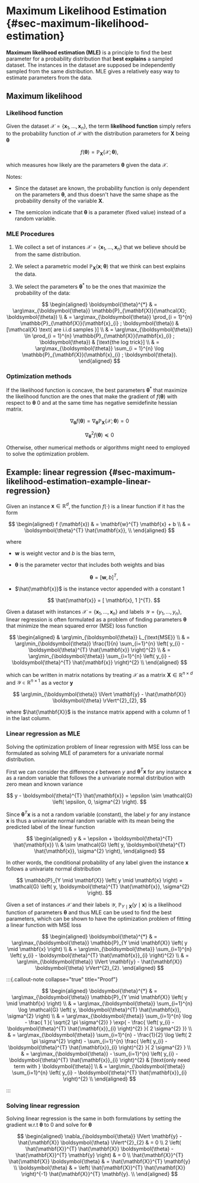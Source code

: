# Maximum Likelihood Estimation {#sec-maximum-likelihood-estimation}

**Maximum likelihood estimation (MLE)** is a principle to find the best parameter for a probability distribution that **best explains** a sampled dataset. 
The instances in the dataset are supposed be independently sampled from the same distribution. 
MLE gives a relatively easy way to estimate parameters from the data.

## Maximum likelihood

### Likelihood function

Given the dataset $\mathcal{X} = \{ \mathbf{x}_{1}, \dots, \mathbf{x}_{n} \}$, the term **likelihood function** simply refers to the probability function of $\mathcal{X}$ with the distribution parameters for $\mathbf{X}$ being $\boldsymbol{\theta}$

$$ 
f(\boldsymbol{\theta}) = \mathbb{P}_{\mathbf{X}}(\mathcal{X} ; \boldsymbol{\theta}), 
$$

which measures how likely are the parameters $\boldsymbol{\theta}$ given the data $\mathcal{X}$.

Notes:

- Since the dataset are known, the probability function is only dependent on the parameters $\boldsymbol{\theta}$, and thus doesn't have the same shape as the probability density of the variable $\mathbf{X}$. 

- The semicolon indicate that $\boldsymbol{\theta}$ is a parameter (fixed value) instead of a random variable.

### MLE Procedures 

1. We collect a set of instances $\mathcal{X} = \{ \mathbf{x}_{1}, \dots, \mathbf{x}_{n} \}$ that we believe should be from the same distribution. 

1. We select a parametric model $\mathbb{P}_{\mathbf{X}}(\mathbf{x} ; \boldsymbol{\theta})$ that we think can best explains the data.

1. We select the parameters $\boldsymbol{\theta}^{*}$ to be the ones that maximize the probability of the data: 

$$ 
\begin{aligned}
\boldsymbol{\theta}^{*} 
& = \arg\max_{\boldsymbol{\theta}} \mathbb{P}_{\mathbf{X}}(\mathcal{X}; \boldsymbol{\theta}) 
\\
& = \arg\max_{\boldsymbol{\theta}} \prod_{i = 1}^{n} \mathbb{P}_{\mathbf{X}}(\mathbf{x}_{i} ; \boldsymbol{\theta}) & [\mathcal{X} \text{ are i.i.d samples }] 
\\
& = \arg\max_{\boldsymbol{\theta}} \ln \prod_{i = 1}^{n} \mathbb{P}_{\mathbf{X}}(\mathbf{x}_{i} ; \boldsymbol{\theta}) & [\text{the log trick}] 
\\
& = \arg\max_{\boldsymbol{\theta}} \sum_{i = 1}^{n} \log \mathbb{P}_{\mathbf{X}}(\mathbf{x}_{i} ; \boldsymbol{\theta}).
\end{aligned}
$$

### Optimization methods

If the likelihood function is concave, the best parameters $\boldsymbol{\theta}^{*}$ that maximize the likelihood function are the ones that make the gradient of $f(\boldsymbol{\theta})$ with respect to $\boldsymbol{\theta}$ $0$ and at the same time has negative semidefinite hessian matrix.  

$$ 
\nabla_{\boldsymbol{\theta}} f(\boldsymbol{\theta}) = \nabla_{\boldsymbol{\theta}} \mathbb{P}_{\mathbf{X}}(\mathcal{X} ; \boldsymbol{\theta}) = 0 
$$

$$ 
\nabla_{\boldsymbol{\theta}}^{2} f(\boldsymbol{\theta}) \preceq 0 
$$

Otherwise, other numerical methods or algorithms might need to employed to solve the optimization problem. 

## Example: linear regression {#sec-maximum-likelihood-estimation-example-linear-regression}

Given an instance $\mathbf{x} \in \mathbb{R}^{d}$, the function $f (\cdot)$ is a linear function if it has the form

$$
\begin{aligned}
f (\mathbf{x}) 
& = \mathbf{w}^{T} \mathbf{x} + b
\\
& = \boldsymbol{\theta}^{T} \hat{\mathbf{x}},
\\
\end{aligned}
$$

where 

- $\mathbf{w}$ is weight vector and $b$ is the bias term,

- $\boldsymbol{\theta}$ is the parameter vector that includes both weights and bias

    $$ 
    \boldsymbol{\theta} = [ \mathbf{w}, b ]^{T},
    $$

- $\hat{\mathbf{x}}$ is the instance vector appended with a constant $1$

    $$
    \hat{\mathbf{x}} = [ \mathbf{x}, 1 ]^{T}.
    $$

Given a dataset with instances $\mathcal{X} = \{ \mathbf{x}_{1}, \dots, \mathbf{x}_{n} \}$ and labels $\mathcal{Y} = \{ y_{1}, \dots, y_{n} \}$, linear regression is often formulated as a problem of finding parameters $\boldsymbol{\theta}$ that minimize the mean squared error (MSE) loss function

$$
\begin{aligned}
& \arg\min_{\boldsymbol{\theta}} L_{\text{MSE}}
\\
& = \arg\min_{\boldsymbol{\theta}} \frac{1}{n} \sum_{i=1}^{n} \left(
    y_{i} - \boldsymbol{\theta}^{T} \hat{\mathbf{x}}
\right)^{2}
\\
& = \arg\min_{\boldsymbol{\theta}} \sum_{i=1}^{n} \left(
    y_{i} - \boldsymbol{\theta}^{T} \hat{\mathbf{x}}
\right)^{2}
\\
\end{aligned}
$$

which can be written in matrix notations by treating $\mathcal{X}$ as a matrix $\mathbf{X} \in \mathbb{R}^{n \times d}$ and $\mathcal{Y} \in \mathbb{R}^{n \times 1}$ as a vector $\mathbf{y}$

$$
\arg\min_{\boldsymbol{\theta}} \lVert \mathbf{y} - \hat{\mathbf{X}} \boldsymbol{\theta} \rVert^{2}_{2},
$$

where $\hat{\mathbf{X}}$ is the instance matrix append with a column of $1$ in the last column.

### Linear regression as MLE

Solving the optimization problem of linear regression with MSE loss can be formulated as solving MLE of parameters for a univariate normal distribution. 

First we can consider the difference $\epsilon$ between $y$ and $\boldsymbol{\theta}^{T} \mathbf{x}$ for any instance $\mathbf{x}$ as a random variable that follows the a univariate normal distribution with zero mean and known variance

$$
y - \boldsymbol{\theta}^{T} \hat{\mathbf{x}} = \epsilon \sim \mathcal{G} \left( 
    \epsilon, 0, \sigma^{2}
\right).
$$

Since $\boldsymbol{\theta}^{T} \mathbf{x}$ is a not a random variable (constant), the label $y$ for any instance $\mathbf{x}$ is thus a univariate normal random variable with its mean being the predicted label of the linear function

$$
\begin{aligned}
y
& = \epsilon + \boldsymbol{\theta}^{T} \hat{\mathbf{x}}
\\
& \sim \mathcal{G} \left(
    y, \boldsymbol{\theta}^{T} \hat{\mathbf{x}}, \sigma^{2}
\right),
\end{aligned}
$$

In other words, the conditional probability of any label given the instance $\mathbf{x}$ follows a univariate normal distribution

$$
\mathbb{P}_{Y \mid \mathbf{X}} \left(
    y \mid \mathbf{x}
\right) = \mathcal{G} \left( 
    y, \boldsymbol{\theta}^{T} \hat{\mathbf{x}}, \sigma^{2} 
\right).
$$

Given a set of instances $\mathcal{X}$ and their labels $\mathcal{Y}$, $\mathbb{P}_{Y \mid \mathbf{X}} \left( y \mid \mathbf{x} \right)$ is a likelihood function of parameters $\boldsymbol{\theta}$ and thus MLE can be used to find the best parameters, which can be shown to have the optimization problem of fitting a linear function with MSE loss

$$
\begin{aligned}
\boldsymbol{\theta}^{*}
& = \arg\max_{\boldsymbol{\theta}} \mathbb{P}_{Y \mid \mathbf{X}} \left(
    y \mid \mathbf{x}
\right) 
\\
& = \arg\min_{\boldsymbol{\theta}} \sum_{i=1}^{n} \left(
    y_{i} - \boldsymbol{\theta}^{T} \hat{\mathbf{x}}_{i}
\right)^{2}
\\
& = \arg\min_{\boldsymbol{\theta}} \lVert \mathbf{y} - \hat{\mathbf{X}} \boldsymbol{\theta} \rVert^{2}_{2}.
\end{aligned}
$$

:::{.callout-note collapse="true" title="Proof"}

$$
\begin{aligned}
\boldsymbol{\theta}^{*}
& = \arg\max_{\boldsymbol{\theta}} \mathbb{P}_{Y \mid \mathbf{X}} \left(
    y \mid \mathbf{x}
\right) 
\\
& = \arg\max_{\boldsymbol{\theta}} \sum_{i=1}^{n} \log \mathcal{G} \left(
    y, \boldsymbol{\theta}^{T} \hat{\mathbf{x}}, \sigma^{2}
\right)
\\
& = \arg\max_{\boldsymbol{\theta}} \sum_{i=1}^{n} \log - \frac{
    1
}{
    \sqrt{2 \pi \sigma^{2}}
} \exp{ - \frac{
    \left(
        y_{i} - \boldsymbol{\theta}^{T} \hat{\mathbf{x}}_{i}
    \right)^{2}
}{
    2 \sigma^{2}
}}
\\ 
& = \arg\max_{\boldsymbol{\theta}} \sum_{i=1}^{n} - \frac{1}{2} \log \left(
    2 \pi \sigma^{2}
\right) - \sum_{i=1}^{n} \frac{
    \left(
        y_{i} - \boldsymbol{\theta}^{T} \hat{\mathbf{x}}_{i}
    \right)^{2}
}{
    2 \sigma^{2}
}
\\
& = \arg\max_{\boldsymbol{\theta}} - \sum_{i=1}^{n} \left(
    y_{i} - \boldsymbol{\theta}^{T} \hat{\mathbf{x}}_{i}
\right)^{2}
& [\text{only need term with } \boldsymbol{\theta}]
\\
& = \arg\min_{\boldsymbol{\theta}} \sum_{i=1}^{n} \left(
    y_{i} - \boldsymbol{\theta}^{T} \hat{\mathbf{x}}_{i}
\right)^{2}
\\
\end{aligned}
$$

:::

### Solving linear regression

Solving linear regression is the same in both formulations by setting the gradient w.r.t $\boldsymbol{\theta}$ to $0$ and solve for $\boldsymbol{\theta}$

$$
\begin{aligned}
\nabla_{\boldsymbol{\theta}} \lVert \mathbf{y} - \hat{\mathbf{X}} \boldsymbol{\theta} \lVert^{2}_{2}
& = 0
\\
2 \left(
    \hat{\mathbf{X}}^{T} \hat{\mathbf{X}} \boldsymbol{\theta} - \hat{\mathbf{X}}^{T} \mathbf{y} 
\right)
& = 0
\\
\hat{\mathbf{X}}^{T} \hat{\mathbf{X}} \boldsymbol{\theta} 
& = \hat{\mathbf{X}}^{T} \mathbf{y} 
\\
\boldsymbol{\theta} 
& = \left(
    \hat{\mathbf{X}}^{T} \hat{\mathbf{X}}
\right)^{-1} \hat{\mathbf{X}}^{T} \mathbf{y}.
\\
\end{aligned}
$$
